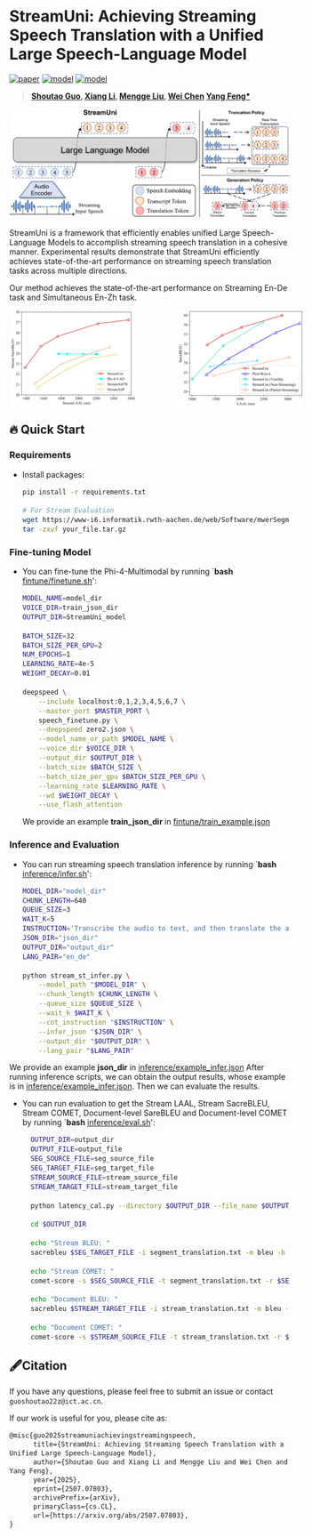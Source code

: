 


# StreamUni: Achieving Streaming Speech Translation with a Unified Large Speech-Language Model

[![paper](https://img.shields.io/badge/arXiv-2507.07803-b31b1b)](https://arxiv.org/abs/2507.07803)
[![model](https://img.shields.io/badge/Huggingface-StreamUni_Phi4-brightgreen)](https://huggingface.co/ICTNLP/StreamUni-Phi4)
[![model](https://img.shields.io/badge/Huggingface-StreamUni_data-brightred)](https://huggingface.co/datasets/ICTNLP/StreamUni)

> **[Shoutao Guo](https://scholar.google.com/citations?user=XwHtPyAAAAAJ&hl=zh-CN), [Xiang Li](https://scholar.google.com.hk/citations?user=DMfYmIEAAAAJ&hl=zh-CN/), [Mengge Liu](https://scholar.google.com/citations?user=2WF8LjoAAAAJ&hl=zh-CN), [Wei Chen](https://ieeexplore.ieee.org/author/841945267640363) [Yang Feng*](https://people.ucas.edu.cn/~yangfeng?language=en)**
<p align="center">
  <img src="https://github.com/ictnlp/StreamUni/blob/main/model.png" alt="Image description" width="800">
</p>

StreamUni is a framework that efficiently enables unified Large Speech-Language Models to accomplish streaming speech translation in a cohesive manner. Experimental results demonstrate that StreamUni efficiently achieves state-of-the-art performance on streaming speech translation tasks across multiple directions.

Our method achieves the state-of-the-art performance on Streaming En-De task and Simultaneous En-Zh task.
<div style="display: flex;">
  <img src="https://github.com/ictnlp/StreamUni/blob/main/stream_ende.png" alt="图片1" style="width: 45%; margin-right: 15%;">
  <img src="https://github.com/ictnlp/StreamUni/blob/main/enzh.png" alt="图片2" style="width: 45%;">
</div>


## 🔥 Quick Start
### Requirements
- Install packages:

  ```bash
  pip install -r requirements.txt

  # For Stream Evaluation
  wget https://www-i6.informatik.rwth-aachen.de/web/Software/mwerSegmenter.tar.gz
  tar -zxvf your_file.tar.gz
  ```

### Fine-tuning Model
- You can fine-tune the Phi-4-Multimodal by running `**bash** [fintune/finetune.sh](https://github.com/ictnlp/StreamUni/blob/main)':
  ```bash
  MODEL_NAME=model_dir
  VOICE_DIR=train_json_dir
  OUTPUT_DIR=StreamUni_model
  
  BATCH_SIZE=32
  BATCH_SIZE_PER_GPU=2
  NUM_EPOCHS=1
  LEARNING_RATE=4e-5
  WEIGHT_DECAY=0.01
  
  deepspeed \
      --include localhost:0,1,2,3,4,5,6,7 \
      --master_port $MASTER_PORT \
      speech_finetune.py \
      --deepspeed zero2.json \
      --model_name_or_path $MODEL_NAME \
      --voice_dir $VOICE_DIR \
      --output_dir $OUTPUT_DIR \
      --batch_size $BATCH_SIZE \
      --batch_size_per_gpu $BATCH_SIZE_PER_GPU \
      --learning_rate $LEARNING_RATE \
      --wd $WEIGHT_DECAY \
      --use_flash_attention
  ```
  We provide an example **train_json_dir** in [fintune/train_example.json](https://github.com/ictnlp/StreamUni/blob/main/fintune/train_example.json)

### Inference and Evaluation


- You can run streaming speech translation inference by running `**bash** [inference/infer.sh](https://github.com/ictnlp/StreamUni/blob/main/inference/infer.sh)':
  ```bash
  MODEL_DIR="model_dir"
  CHUNK_LENGTH=640
  QUEUE_SIZE=3
  WAIT_K=5
  INSTRUCTION='Transcribe the audio to text, and then translate the audio to German. Use <sep> as a separator between the original transcript and the translation.'
  JSON_DIR="json_dir"
  OUTPUT_DIR="output_dir"
  LANG_PAIR="en_de"
  
  python stream_st_infer.py \
      --model_path "$MODEL_DIR" \
      --chunk_length $CHUNK_LENGTH \
      --queue_size $QUEUE_SIZE \
      --wait_k $WAIT_K \
      --cot_instruction "$INSTRUCTION" \
      --infer_json "$JSON_DIR" \
      --output_dir "$OUTPUT_DIR" \
      --lang_pair "$LANG_PAIR"
  ```
We provide an example **json_dir** in [inference/example_infer.json](https://github.com/ictnlp/StreamUni/blob/main/inference/example_infer.json)
After running inference scripts, we can obtain the output results, whose example is in [inference/example_infer.json](https://github.com/ictnlp/StreamUni/blob/main/inference/example_infer.json). Then we can evaluate the results.

- You can run evaluation to get the Stream LAAL, Stream SacreBLEU, Stream COMET, Document-level SareBLEU and Document-level COMET by running `**bash** [inference/eval.sh](https://github.com/ictnlp/StreamUni/blob/main/inference/eval.sh)':

  ```bash
    OUTPUT_DIR=output_dir
    OUTPUT_FILE=output_file
    SEG_SOURCE_FILE=seg_source_file
    SEG_TARGET_FILE=seg_target_file
    STREAM_SOURCE_FILE=stream_source_file
    STREAM_TARGET_FILE=stream_target_file
    
    python latency_cal.py --directory $OUTPUT_DIR --file_name $OUTPUT_FILE
    
    cd $OUTPUT_DIR
    
    echo "Stream BLEU: "
    sacrebleu $SEG_TARGET_FILE -i segment_translation.txt -m bleu -b -w 4 -lc
    
    echo "Stream COMET: "
    comet-score -s $SEG_SOURCE_FILE -t segment_translation.txt -r $SEG_TARGET_FILE --model comet-22/model.ckpt
    
    echo "Document BLEU: "
    sacrebleu $STREAM_TARGET_FILE -i stream_translation.txt -m bleu -b -w 4 -lc
    
    echo "Document COMET: "
    comet-score -s $STREAM_SOURCE_FILE -t stream_translation.txt -r $STREAM_TARGET_FILE --model comet-22/model.ckpt
  ```


## 🖋Citation

If you have any questions, please feel free to submit an issue or contact `guoshoutao22z@ict.ac.cn`.

If our work is useful for you, please cite as:

```
@misc{guo2025streamuniachievingstreamingspeech,
      title={StreamUni: Achieving Streaming Speech Translation with a Unified Large Speech-Language Model}, 
      author={Shoutao Guo and Xiang Li and Mengge Liu and Wei Chen and Yang Feng},
      year={2025},
      eprint={2507.07803},
      archivePrefix={arXiv},
      primaryClass={cs.CL},
      url={https://arxiv.org/abs/2507.07803}, 
}
```
